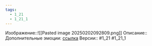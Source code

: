 ```yaml
---
tags:
  - 1_21
  - 1_21_1
---
```

Изображение::![[Pasted image 20250202092809.png]]
Описание:: Дополнительные эмоции: [ссылка](https://docs.google.com/document/d/1AK0w8M1_oZ3Z3VxoETT4QJ-OjVsP1AzqE0kHhSazymQ/edit?tab=t.0)
Версии:: #1_21 #1_21_1